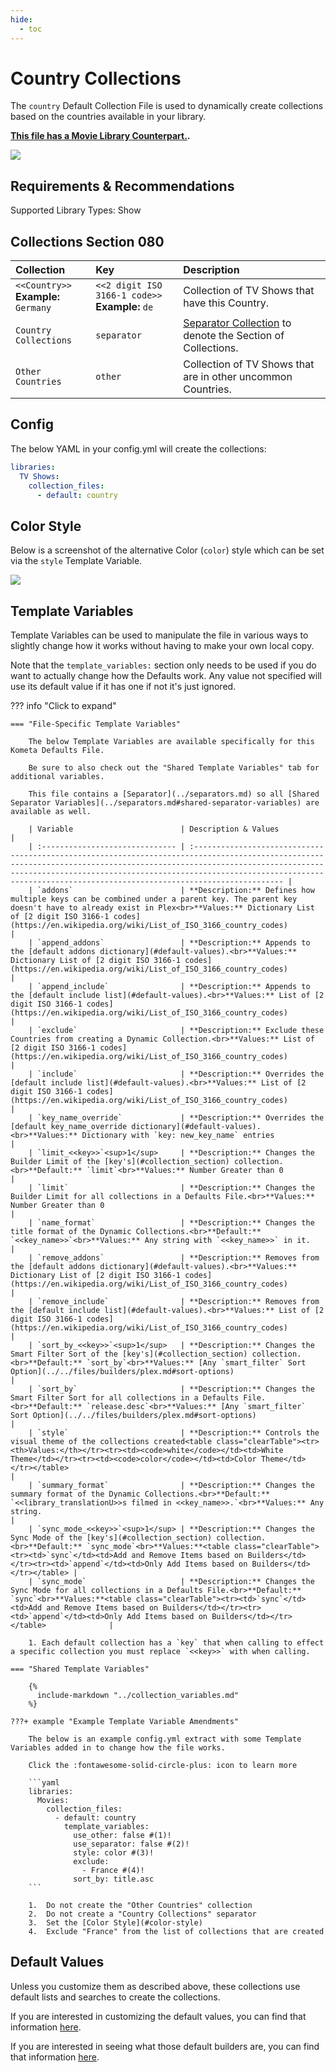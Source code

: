 ```yaml
---
hide:
  - toc
---
```

# Country Collections

The `country` Default Collection File is used to dynamically create collections based on the countries available in your library.

**[This file has a Movie Library Counterpart.](../movie/country.md).**

![](../images/country1.png)

## Requirements & Recommendations

Supported Library Types: Show

## <a id="collection_section"></a>Collections Section 080

| Collection                              | Key                                                | Description                                                                    |
| :-------------------------------------- | :------------------------------------------------- | :----------------------------------------------------------------------------- |
| `<<Country>>`<br>**Example:** `Germany` | `<<2 digit ISO 3166-1 code>>`<br>**Example:** `de` | Collection of TV Shows that have this Country.                                 |
| `Country Collections`                   | `separator`                                        | [Separator Collection](../separators.md) to denote the Section of Collections. |
| `Other Countries`                       | `other`                                            | Collection of TV Shows that are in other uncommon Countries.                   |

## Config

The below YAML in your config.yml will create the collections:

```yaml
libraries:
  TV Shows:
    collection_files:
      - default: country
```

## Color Style

Below is a screenshot of the alternative Color (`color`) style which can be set via the `style` Template Variable.

![](../images/country2.png)

## Template Variables

Template Variables can be used to manipulate the file in various ways to slightly change how it works without having to make your own local copy.

Note that the `template_variables:` section only needs to be used if you do want to actually change how the Defaults work. Any value not specified will use its default value if it has one if not it's just ignored.

??? info "Click to expand"

    === "File-Specific Template Variables"

        The below Template Variables are available specifically for this Kometa Defaults File.

        Be sure to also check out the "Shared Template Variables" tab for additional variables.

        This file contains a [Separator](../separators.md) so all [Shared Separator Variables](../separators.md#shared-separator-variables) are available as well.

        | Variable                        | Description & Values                                                                                                                                                                                                                                                                                          |
        | :------------------------------ | :------------------------------------------------------------------------------------------------------------------------------------------------------------------------------------------------------------------------------------------------------------------------------------------------------------ |
        | `addons`                        | **Description:** Defines how multiple keys can be combined under a parent key. The parent key doesn't have to already exist in Plex<br>**Values:** Dictionary List of [2 digit ISO 3166-1 codes](https://en.wikipedia.org/wiki/List_of_ISO_3166_country_codes)                                                |
        | `append_addons`                 | **Description:** Appends to the [default addons dictionary](#default-values).<br>**Values:** Dictionary List of [2 digit ISO 3166-1 codes](https://en.wikipedia.org/wiki/List_of_ISO_3166_country_codes)                                                                                                      |
        | `append_include`                | **Description:** Appends to the [default include list](#default-values).<br>**Values:** List of [2 digit ISO 3166-1 codes](https://en.wikipedia.org/wiki/List_of_ISO_3166_country_codes)                                                                                                                      |
        | `exclude`                       | **Description:** Exclude these Countries from creating a Dynamic Collection.<br>**Values:** List of [2 digit ISO 3166-1 codes](https://en.wikipedia.org/wiki/List_of_ISO_3166_country_codes)                                                                                                                  |
        | `include`                       | **Description:** Overrides the [default include list](#default-values).<br>**Values:** List of [2 digit ISO 3166-1 codes](https://en.wikipedia.org/wiki/List_of_ISO_3166_country_codes)                                                                                                                       |
        | `key_name_override`             | **Description:** Overrides the [default key_name_override dictionary](#default-values).<br>**Values:** Dictionary with `key: new_key_name` entries                                                                                                                                                            |
        | `limit_<<key>>`<sup>1</sup>     | **Description:** Changes the Builder Limit of the [key's](#collection_section) collection.<br>**Default:** `limit`<br>**Values:** Number Greater than 0                                                                                                                                                       |
        | `limit`                         | **Description:** Changes the Builder Limit for all collections in a Defaults File.<br>**Values:** Number Greater than 0                                                                                                                                                                                       |
        | `name_format`                   | **Description:** Changes the title format of the Dynamic Collections.<br>**Default:** `<<key_name>>`<br>**Values:** Any string with `<<key_name>>` in it.                                                                                                                                                     |
        | `remove_addons`                 | **Description:** Removes from the [default addons dictionary](#default-values).<br>**Values:** Dictionary List of [2 digit ISO 3166-1 codes](https://en.wikipedia.org/wiki/List_of_ISO_3166_country_codes)                                                                                                    |
        | `remove_include`                | **Description:** Removes from the [default include list](#default-values).<br>**Values:** List of [2 digit ISO 3166-1 codes](https://en.wikipedia.org/wiki/List_of_ISO_3166_country_codes)                                                                                                                    |
        | `sort_by_<<key>>`<sup>1</sup>   | **Description:** Changes the Smart Filter Sort of the [key's](#collection_section) collection.<br>**Default:** `sort_by`<br>**Values:** [Any `smart_filter` Sort Option](../../files/builders/plex.md#sort-options)                                                                                           |
        | `sort_by`                       | **Description:** Changes the Smart Filter Sort for all collections in a Defaults File.<br>**Default:** `release.desc`<br>**Values:** [Any `smart_filter` Sort Option](../../files/builders/plex.md#sort-options)                                                                                              |
        | `style`                         | **Description:** Controls the visual theme of the collections created<table class="clearTable"><tr><th>Values:</th></tr><tr><td><code>white</code></td><td>White Theme</td></tr><tr><td><code>color</code></td><td>Color Theme</td></tr></table>                                                              |
        | `summary_format`                | **Description:** Changes the summary format of the Dynamic Collections.<br>**Default:** `<<library_translationU>>s filmed in <<key_name>>.`<br>**Values:** Any string.                                                                                                                                        |
        | `sync_mode_<<key>>`<sup>1</sup> | **Description:** Changes the Sync Mode of the [key's](#collection_section) collection.<br>**Default:** `sync_mode`<br>**Values:**<table class="clearTable"><tr><td>`sync`</td><td>Add and Remove Items based on Builders</td></tr><tr><td>`append`</td><td>Only Add Items based on Builders</td></tr></table> |
        | `sync_mode`                     | **Description:** Changes the Sync Mode for all collections in a Defaults File.<br>**Default:** `sync`<br>**Values:**<table class="clearTable"><tr><td>`sync`</td><td>Add and Remove Items based on Builders</td></tr><tr><td>`append`</td><td>Only Add Items based on Builders</td></tr></table>              |

        1. Each default collection has a `key` that when calling to effect a specific collection you must replace `<<key>>` with when calling.

    === "Shared Template Variables"

        {%
          include-markdown "../collection_variables.md"
        %}
    
    ???+ example "Example Template Variable Amendments"

        The below is an example config.yml extract with some Template Variables added in to change how the file works.
    
        Click the :fontawesome-solid-circle-plus: icon to learn more
        
        ```yaml
        libraries:
          Movies:
            collection_files:
              - default: country
                template_variables:
                  use_other: false #(1)!
                  use_separator: false #(2)!
                  style: color #(3)!
                  exclude:
                    - France #(4)!
                  sort_by: title.asc
        ```
    
        1.  Do not create the "Other Countries" collection
        2.  Do not create a "Country Collections" separator
        3.  Set the [Color Style](#color-style)
        4.  Exclude "France" from the list of collections that are created

## Default Values

Unless you customize them as described above, these collections use default lists and searches to create the collections.

If you are interested in customizing the default values, you can find that information [here](#template-variables).

If you are interested in seeing what those default builders are, you can find that information [here](../sources.md).
